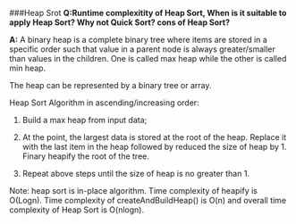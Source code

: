 ###Heap Srot
**Q:Runtime complexitity of Heap Sort, When is it suitable to apply Heap Sort? Why not Quick Sort? cons of Heap Sort?**

**A:** A binary heap is a complete binary tree where items are stored in a specific order such that value in a parent node is always greater/smaller than values in the children. One is called max heap while the other is called min heap. 

The heap can be represented by a binary tree or array. 

Heap Sort Algorithm in ascending/increasing order: 

1. Build a max heap from input data;

2. At the point, the largest data is stored at the root of the heap. Replace it with the last item in the heap followed by reduced the size of heap by 1. Finary heapify the root of the tree. 

3. Repeat above steps until the size of heap is no greater than 1. 

Note: heap sort is in-place algorithm. 
Time complexity of heapify is O(Logn). Time complexity of createAndBuildHeap() is O(n) and overall time complexity of Heap Sort is O(nlogn).



